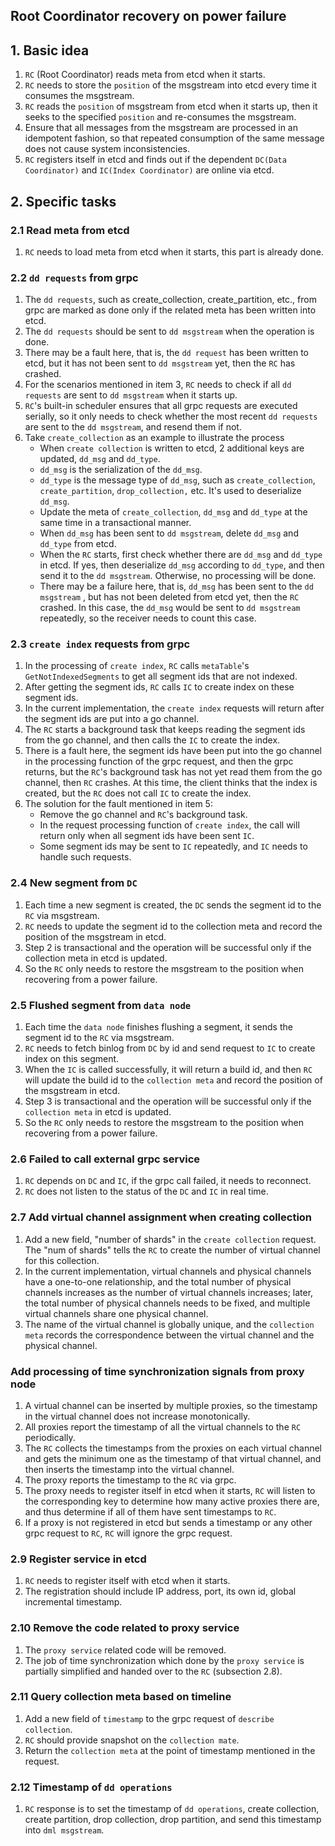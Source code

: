 ## Root Coordinator recovery on power failure

## 1. Basic idea

1. `RC` (Root Coordinator) reads meta from etcd when it starts.
2. `RC` needs to store the `position` of the msgstream into etcd every time it consumes the msgstream.
3. `RC` reads the `position` of msgstream from etcd when it starts up, then it seeks to the specified `position` and re-consumes the msgstream.
4. Ensure that all messages from the msgstream are processed in an idempotent fashion, so that repeated consumption of the same message does not cause system inconsistencies.
5. `RC` registers itself in etcd and finds out if the dependent `DC(Data Coordinator)` and `IC(Index Coordinator)` are online via etcd.

## 2. Specific tasks

### 2.1 Read meta from etcd

1. `RC` needs to load meta from etcd when it starts, this part is already done.

### 2.2 `dd requests` from grpc

1. The `dd requests`, such as create_collection, create_partition, etc., from grpc are marked as done only if the related meta has been written into etcd.
2. The `dd requests` should be sent to `dd msgstream` when the operation is done.
3. There may be a fault here, that is, the `dd request` has been written to etcd, but it has not been sent to `dd msgstream` yet, then the `RC` has crashed.
4. For the scenarios mentioned in item 3, `RC` needs to check if all `dd requests` are sent to `dd msgstream` when it starts up.
5. `RC`'s built-in scheduler ensures that all grpc requests are executed serially, so it only needs to check whether the most recent `dd requests` are sent to the `dd msgstream`, and resend them if not.
6. Take `create_collection` as an example to illustrate the process
   - When `create collection` is written to etcd, 2 additional keys are updated, `dd_msg` and `dd_type`.
   - `dd_msg` is the serialization of the `dd_msg`.
   - `dd_type` is the message type of `dd_msg`, such as `create_collection`, `create_partition`, `drop_collection,` etc. It's used to deserialize `dd_msg`.
   - Update the meta of `create_collection`, `dd_msg` and `dd_type` at the same time in a transactional manner.
   - When `dd_msg` has been sent to `dd msgstream`, delete `dd_msg` and `dd_type` from etcd.
   - When the `RC` starts, first check whether there are `dd_msg` and `dd_type` in etcd. If yes, then deserialize `dd_msg` according to `dd_type`, and then send it to the `dd msgstream`. Otherwise, no processing will be done.
   - There may be a failure here, that is, `dd_msg` has been sent to the `dd msgstream` , but has not been deleted from etcd yet, then the `RC` crashed. In this case, the `dd_msg` would be sent to `dd msgstream` repeatedly, so the receiver needs to count this case.

### 2.3 `create index` requests from grpc

1. In the processing of `create index`, `RC` calls `metaTable`'s `GetNotIndexedSegments` to get all segment ids that are not indexed.
2. After getting the segment ids, `RC` calls `IC` to create index on these segment ids.
3. In the current implementation, the `create index` requests will return after the segment ids are put into a go channel.
4. The `RC` starts a background task that keeps reading the segment ids from the go channel, and then calls the `IC` to create the index.
5. There is a fault here, the segment ids have been put into the go channel in the processing function of the grpc request, and then the grpc returns, but the `RC`'s background task has not yet read them from the go channel, then `RC` crashes. At this time, the client thinks that the index is created, but the `RC` does not call `IC` to create the index.
6. The solution for the fault mentioned in item 5:
   - Remove the go channel and `RC`'s background task.
   - In the request processing function of `create index`, the call will return only when all segment ids have been sent `IC`.
   - Some segment ids may be sent to `IC` repeatedly, and `IC` needs to handle such requests.

### 2.4 New segment from `DC`

1. Each time a new segment is created, the `DC` sends the segment id to the `RC` via msgstream.
2. `RC` needs to update the segment id to the collection meta and record the position of the msgstream in etcd.
3. Step 2 is transactional and the operation will be successful only if the collection meta in etcd is updated.
4. So the `RC` only needs to restore the msgstream to the position when recovering from a power failure.

### 2.5 Flushed segment from `data node`

1. Each time the `data node` finishes flushing a segment, it sends the segment id to the `RC` via msgstream.
2. `RC` needs to fetch binlog from `DC` by id and send request to `IC` to create index on this segment.
3. When the `IC` is called successfully, it will return a build id, and then `RC` will update the build id to the `collection meta` and record the position of the msgstream in etcd.
4. Step 3 is transactional and the operation will be successful only if the `collection meta` in etcd is updated.
5. So the `RC` only needs to restore the msgstream to the position when recovering from a power failure.

### 2.6 Failed to call external grpc service

1. `RC` depends on `DC` and `IC`, if the grpc call failed, it needs to reconnect.
2. `RC` does not listen to the status of the `DC` and `IC` in real time.

### 2.7 Add virtual channel assignment when creating collection

1. Add a new field, "number of shards" in the `create collection` request. The "num of shards" tells the `RC` to create the number of virtual channel for this collection.
2. In the current implementation, virtual channels and physical channels have a one-to-one relationship, and the total number of physical channels increases as the number of virtual channels increases; later, the total number of physical channels needs to be fixed, and multiple virtual channels share one physical channel.
3. The name of the virtual channel is globally unique, and the `collection meta` records the correspondence between the virtual channel and the physical channel.

### Add processing of time synchronization signals from proxy node

1. A virtual channel can be inserted by multiple proxies, so the timestamp in the virtual channel does not increase monotonically.
2. All proxies report the timestamp of all the virtual channels to the `RC` periodically.
3. The `RC` collects the timestamps from the proxies on each virtual channel and gets the minimum one as the timestamp of that virtual channel, and then inserts the timestamp into the virtual channel.
4. The proxy reports the timestamp to the `RC` via grpc.
5. The proxy needs to register itself in etcd when it starts, `RC` will listen to the corresponding key to determine how many active proxies there are, and thus determine if all of them have sent timestamps to `RC`.
6. If a proxy is not registered in etcd but sends a timestamp or any other grpc request to `RC`, `RC` will ignore the grpc request.

### 2.9 Register service in etcd

1. `RC` needs to register itself with etcd when it starts.
2. The registration should include IP address, port, its own id, global incremental timestamp.

### 2.10 Remove the code related to proxy service

1. The `proxy service` related code will be removed.
2. The job of time synchronization which done by the `proxy service` is partially simplified and handed over to the `RC` (subsection 2.8).

### 2.11 Query collection meta based on timeline

1. Add a new field of `timestamp` to the grpc request of `describe collection`.
2. `RC` should provide snapshot on the `collection mate`.
3. Return the `collection meta` at the point of timestamp mentioned in the request.

### 2.12 Timestamp of `dd operations`

1. `RC` response is to set the timestamp of `dd operations`, create collection, create partition, drop collection, drop partition, and send this timestamp into `dml msgstream`.
